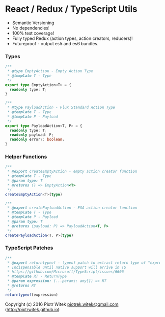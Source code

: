 # React / Redux / TypeScript Utils
- Semantic Versioning
- No dependencies!  
- 100% test coverage!  
- Fully typed Redux (action types, action creators, reducers)!
- Futureproof - output es5 and es6 bundles.

### Types
```ts
/**
 * @type EmptyAction - Empty Action Type
 * @template T - Type
 */
export type EmptyAction<T> = {
  readonly type: T;
}

/**
 * @type PayloadAction - Flux Standard Action Type
 * @template T - Type
 * @template P - Payload
 */
export type PayloadAction<T, P> = {
  readonly type: T;
  readonly payload: P;
  readonly error?: boolean;
}

```

### Helper Functions
```ts
/**
 * @export createEmptyAction - empty action creator function
 * @template T - Type
 * @param type: T
 * @returns () => EmptyAction<T>
 */
createEmptyAction<T>(type)

/**
 * @export createPayloadAction - FSA action creator function
 * @template T - Type
 * @template P - Payload
 * @param type: T
 * @returns (payload: P) => PayloadAction<T, P>
 */
createPayloadAction<T, P>(type)

```

### TypeScript Patches
```ts
/**
 * @export returntypeof - typeof patch to extract return type of "expression/function"
 * Indispensable until native support will arrive in TS
 * https://github.com/Microsoft/TypeScript/issues/6606
 * @template RT - ReturnType
 * @param expression: (...params: any[]) => RT
 * @returns RT
 */
returntypeof(expression)
```

Copyright (c) 2016 Piotr Witek <piotrek.witek@gmail.com> (http://piotrwitek.github.io)
